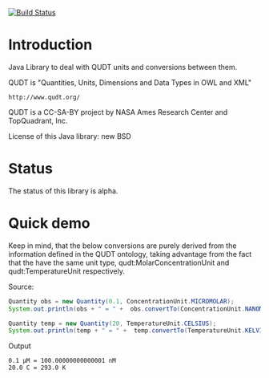 [![Build Status](https://travis-ci.org/egonw/jqudt.svg?branch=master)](https://travis-ci.org/egonw/jqudt)

Introduction
============

Java Library to deal with QUDT units and conversions between them.

QUDT is "Quantities, Units, Dimensions and Data Types in OWL and XML"

    http://www.qudt.org/

QUDT is a CC-SA-BY project by NASA Ames Research Center and TopQuadrant, Inc.

License of this Java library: new BSD

Status
======

The status of this library is alpha.

Quick demo
==========

Keep in mind, that the below conversions are purely derived from the information
defined in the QUDT ontology, taking advantage from the fact that the have the
same unit type, qudt:MolarConcentrationUnit and qudt:TemperatureUnit respectively.

Source:

```java
Quantity obs = new Quantity(0.1, ConcentrationUnit.MICROMOLAR);
System.out.println(obs + " = " +  obs.convertTo(ConcentrationUnit.NANOMOLAR));

Quantity temp = new Quantity(20, TemperatureUnit.CELSIUS);
System.out.println(temp + " = " +  temp.convertTo(TemperatureUnit.KELVIN));
```

Output

```
0.1 μM = 100.00000000000001 nM
20.0 C = 293.0 K
```
